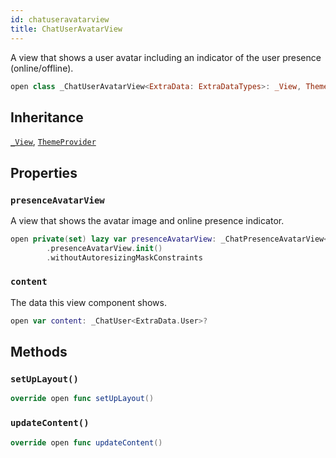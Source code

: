 ```yaml
---
id: chatuseravatarview 
title: ChatUserAvatarView
--- 
```


A view that shows a user avatar including an indicator of the user presence (online/offline).

``` swift
open class _ChatUserAvatarView<ExtraData: ExtraDataTypes>: _View, ThemeProvider 
```

## Inheritance

[`_View`](../_View), [`ThemeProvider`](../../Utils/ThemeProvider)

## Properties

### `presenceAvatarView`

A view that shows the avatar image and online presence indicator.

``` swift
open private(set) lazy var presenceAvatarView: _ChatPresenceAvatarView<ExtraData> = components
        .presenceAvatarView.init()
        .withoutAutoresizingMaskConstraints
```

### `content`

The data this view component shows.

``` swift
open var content: _ChatUser<ExtraData.User>? 
```

## Methods

### `setUpLayout()`

``` swift
override open func setUpLayout() 
```

### `updateContent()`

``` swift
override open func updateContent() 
```
